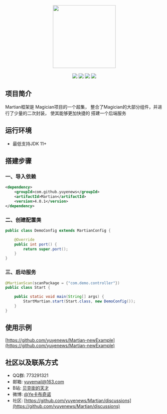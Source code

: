 <div align=center>
<img width="200px;" src="http://mars-framework.com/img/logo-github.png"/>
</div>

<br/>

<div align=center>

<img src="https://img.shields.io/badge/licenes-MIT-brightgreen.svg"/>
<img src="https://img.shields.io/badge/jdk-11+-brightgreen.svg"/>
<img src="https://img.shields.io/badge/maven-3.5.4+-brightgreen.svg"/>
<img src="https://img.shields.io/badge/release-master-brightgreen.svg"/>

</div>

## 项目简介

Martian框架是 Magician项目的一个超集，
整合了Magician的大部分组件，并进行了少量的二次封装，
使其能够更加快捷的 搭建一个后端服务

## 运行环境

- 最低支持JDK 11+

## 搭建步骤

### 一、导入依赖
```xml
<dependency>
    <groupId>com.github.yuyenews</groupId>
    <artifactId>Martian</artifactId>
    <version>4.0.1</version>
</dependency>

```
### 二、创建配置类
```java
public class DemoConfig extends MartianConfig {

    @Override
    public int port() {
        return super.port();
    }
}
```

### 三、启动服务
```java
@MartianScan(scanPackage = {"com.demo.controller"})
public class Start {

    public static void main(String[] args) {
        StartMartian.start(Start.class, new DemoConfig());
    }
}
```

## 使用示例

[https://github.com/yuyenews/Martian-newExample](https://github.com/yuyenews/Martian-newExample)

## 社区以及联系方式

- QQ群: 773291321
- 邮箱: yuyemail@163.com
- B站: [贝克街的天才](https://space.bilibili.com/41981562)
- 微博: [@Ye卡布奇诺](https://weibo.com/tcyuye?sudaref=mars-framework.com&is_all=1)
- 社区: [https://github.com/yuyenews/Martian/discussions](https://github.com/yuyenews/Martian/discussions)